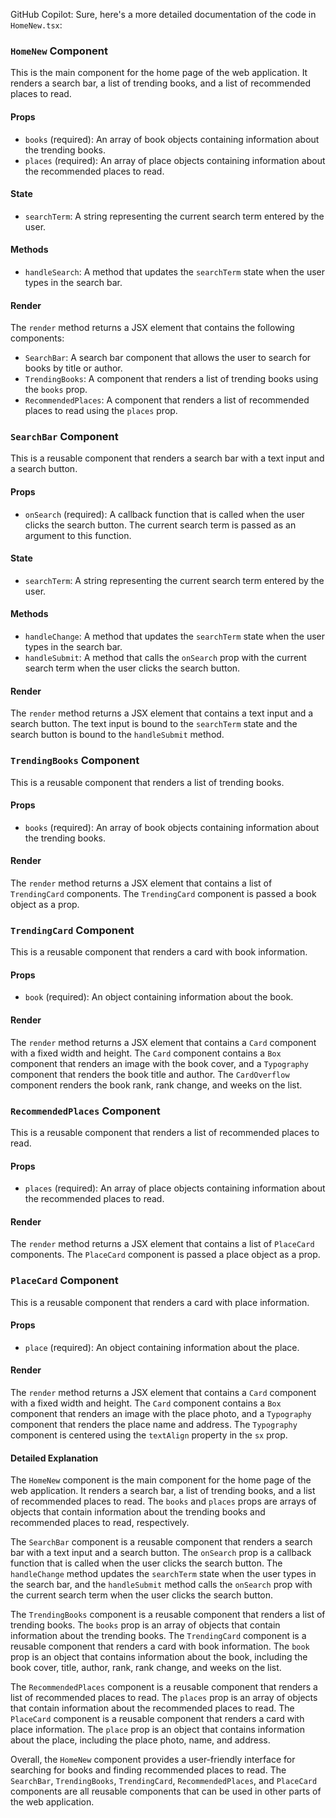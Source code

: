 GitHub Copilot: Sure, here's a more detailed documentation of the code in `HomeNew.tsx`:

### `HomeNew` Component

This is the main component for the home page of the web application. It renders a search bar, a list of trending books, and a list of recommended places to read.

#### Props

- `books` (required): An array of book objects containing information about the trending books.
- `places` (required): An array of place objects containing information about the recommended places to read.

#### State

- `searchTerm`: A string representing the current search term entered by the user.

#### Methods

- `handleSearch`: A method that updates the `searchTerm` state when the user types in the search bar.

#### Render

The `render` method returns a JSX element that contains the following components:

- `SearchBar`: A search bar component that allows the user to search for books by title or author.
- `TrendingBooks`: A component that renders a list of trending books using the `books` prop.
- `RecommendedPlaces`: A component that renders a list of recommended places to read using the `places` prop.

### `SearchBar` Component

This is a reusable component that renders a search bar with a text input and a search button.

#### Props

- `onSearch` (required): A callback function that is called when the user clicks the search button. The current search term is passed as an argument to this function.

#### State

- `searchTerm`: A string representing the current search term entered by the user.

#### Methods

- `handleChange`: A method that updates the `searchTerm` state when the user types in the search bar.
- `handleSubmit`: A method that calls the `onSearch` prop with the current search term when the user clicks the search button.

#### Render

The `render` method returns a JSX element that contains a text input and a search button. The text input is bound to the `searchTerm` state and the search button is bound to the `handleSubmit` method.

### `TrendingBooks` Component

This is a reusable component that renders a list of trending books.

#### Props

- `books` (required): An array of book objects containing information about the trending books.

#### Render

The `render` method returns a JSX element that contains a list of `TrendingCard` components. The `TrendingCard` component is passed a book object as a prop.

### `TrendingCard` Component

This is a reusable component that renders a card with book information.

#### Props

- `book` (required): An object containing information about the book.

#### Render

The `render` method returns a JSX element that contains a `Card` component with a fixed width and height. The `Card` component contains a `Box` component that renders an image with the book cover, and a `Typography` component that renders the book title and author. The `CardOverflow` component renders the book rank, rank change, and weeks on the list.

### `RecommendedPlaces` Component

This is a reusable component that renders a list of recommended places to read.

#### Props

- `places` (required): An array of place objects containing information about the recommended places to read.

#### Render

The `render` method returns a JSX element that contains a list of `PlaceCard` components. The `PlaceCard` component is passed a place object as a prop.

### `PlaceCard` Component

This is a reusable component that renders a card with place information.

#### Props

- `place` (required): An object containing information about the place.

#### Render

The `render` method returns a JSX element that contains a `Card` component with a fixed width and height. The `Card` component contains a `Box` component that renders an image with the place photo, and a `Typography` component that renders the place name and address. The `Typography` component is centered using the `textAlign` property in the `sx` prop.

#### Detailed Explanation

The `HomeNew` component is the main component for the home page of the web application. It renders a search bar, a list of trending books, and a list of recommended places to read. The `books` and `places` props are arrays of objects that contain information about the trending books and recommended places to read, respectively.

The `SearchBar` component is a reusable component that renders a search bar with a text input and a search button. The `onSearch` prop is a callback function that is called when the user clicks the search button. The `handleChange` method updates the `searchTerm` state when the user types in the search bar, and the `handleSubmit` method calls the `onSearch` prop with the current search term when the user clicks the search button.

The `TrendingBooks` component is a reusable component that renders a list of trending books. The `books` prop is an array of objects that contain information about the trending books. The `TrendingCard` component is a reusable component that renders a card with book information. The `book` prop is an object that contains information about the book, including the book cover, title, author, rank, rank change, and weeks on the list.

The `RecommendedPlaces` component is a reusable component that renders a list of recommended places to read. The `places` prop is an array of objects that contain information about the recommended places to read. The `PlaceCard` component is a reusable component that renders a card with place information. The `place` prop is an object that contains information about the place, including the place photo, name, and address.

Overall, the `HomeNew` component provides a user-friendly interface for searching for books and finding recommended places to read. The `SearchBar`, `TrendingBooks`, `TrendingCard`, `RecommendedPlaces`, and `PlaceCard` components are all reusable components that can be used in other parts of the web application.